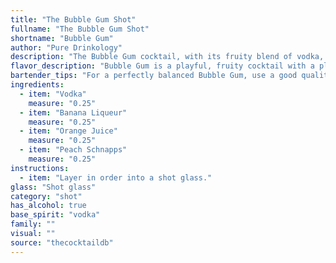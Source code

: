```yaml
---
title: "The Bubble Gum Shot"
fullname: "The Bubble Gum Shot"
shortname: "Bubble Gum"
author: "Pure Drinkology"
description: "The Bubble Gum cocktail, with its fruity blend of vodka, banana liqueur, orange juice, and peach schnapps, falls into the **Fruity Cocktail** family. Its origin is unknown, likely a modern concoction born from the popularity of sweet, playful drinks. "
flavor_description: "Bubble Gum is a playful, fruity cocktail with a playful sweetness.  The banana liqueur gives it a creamy, tropical base, while the orange juice adds a bright citrus punch.  Peach Schnapps brings a delicate floral sweetness, with the vodka providing a smooth, clean finish. It's a light and refreshing drink, perfect for a sunny afternoon or a fun night out. "
bartender_tips: "For a perfectly balanced Bubble Gum, use a good quality vodka and a banana liqueur that's not too sweet.  Freshly squeezed orange juice is key, but don't overdo it.  Start with a small amount of peach schnapps and adjust to taste.  Shake with ice until chilled and strain into a chilled glass. A rim of sugar or orange zest adds a nice touch. "
ingredients:
  - item: "Vodka"
    measure: "0.25"
  - item: "Banana Liqueur"
    measure: "0.25"
  - item: "Orange Juice"
    measure: "0.25"
  - item: "Peach Schnapps"
    measure: "0.25"
instructions:
  - item: "Layer in order into a shot glass."
glass: "Shot glass"
category: "shot"
has_alcohol: true
base_spirit: "vodka"
family: ""
visual: ""
source: "thecocktaildb"
---
```


